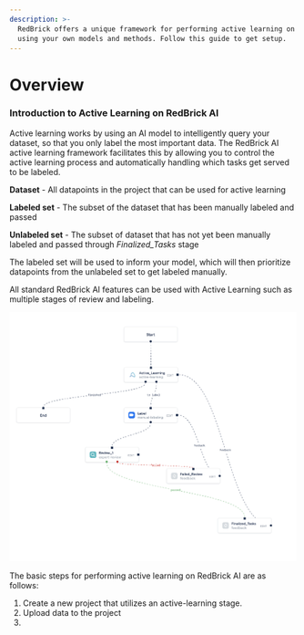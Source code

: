 ```yaml
---
description: >-
  RedBrick offers a unique framework for performing active learning on your data
  using your own models and methods. Follow this guide to get setup.
---
```


# Overview

### Introduction to Active Learning on RedBrick AI

Active learning works by using an AI model to intelligently query your dataset, so that you only label the most important data. The RedBrick AI active learning framework facilitates this by allowing you to control the active learning process and automatically handling which tasks get served to be labeled. 

**Dataset** - All datapoints in the project that can be used for active learning

**Labeled set** - The subset of the dataset that has been manually labeled and passed 

**Unlabeled set** - The subset of dataset that has not yet been manually labeled and passed through _Finalized\_Tasks_ stage

The labeled set will be used to inform your model, which will then prioritize datapoints from the unlabeled set to get labeled manually. 

All standard RedBrick AI features can be used with Active Learning such as multiple stages of review and labeling.

![A sample Active Learning pipeline](../.gitbook/assets/active-learning-pipeline.png)

The basic steps for performing active learning on RedBrick AI are as follows:

1. Create a new project that utilizes an active-learning stage.
2. Upload data to the project
3. 
### 

